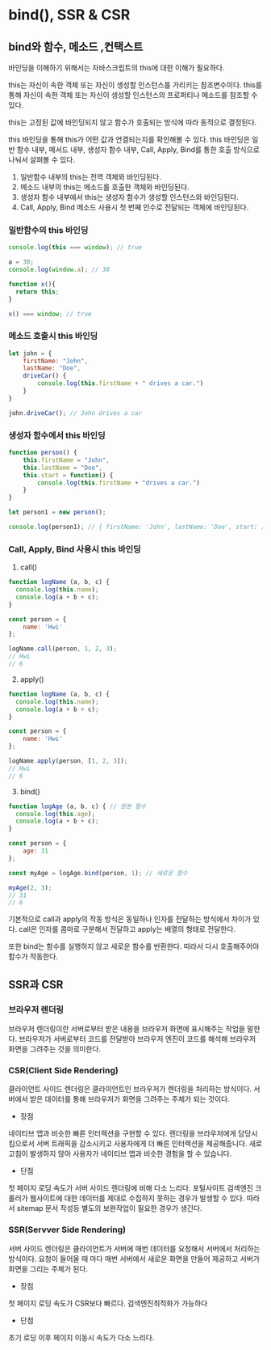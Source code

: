 # bind(), SSR & CSR

## bind와 함수, 메소드 ,컨택스트

바인딩을 이해하기 위해서는 자바스크립트의 this에 대한 이해가 필요하다.

this는 자신이 속한 객체 또는 자신이 생성할 인스턴스를 가리키는 참조변수이다. this를 통해 자신이 속한 객체 또는 자신이 생성할 인스턴스의 프로퍼티나 메소드를 참조할 수 있다.

this는 고정된 값에 바인딩되지 않고 함수가 호출되는 방식에 따라 동적으로 결정된다.

this 바인딩을 통해 this가 어떤 값과 연결되는지를 확인해볼 수 있다. this 바인딩은 일반 함수 내부, 메서드 내부, 생성자 함수 내부, Call, Apply, Bind를 통한 호출 방식으로 나눠서 살펴볼 수 있다.

1. 일반함수 내부의 this는 전역 객체와 바인딩된다.
2. 메소드 내부의 this는 메소드를 호출한 객체와 바인딩된다.
3. 생성자 함수 내부에서 this는 생성자 함수가 생성할 인스턴스와 바인딩된다.
4. Call, Apply, Bind 메소드 사용시 첫 번째 인수로 전달되는 객체에 바인딩된다.

### 일반함수의 this 바인딩

```javascript
console.log(this === window); // true

a = 30;
console.log(window.a); // 30

function x(){
  return this;
}

x() === window; // true
```

### 메소드 호출시 this 바인딩

```javascript
let john = {
    firstName: "John",
    lastName: "Doe",
    driveCar() {
        console.log(this.firstName + " drives a car.")
    }
}

john.driveCar(); // John drives a car
```
### 생성자 함수에서 this 바인딩

```javascript
function person() {
    this.firstName = "John",
    this.lastName = "Doe",
    this.start = function() {
        console.log(this.firstName + "drives a car.")
    }
}

let person1 = new person();

console.log(person1); // { firstName: 'John', lastName: 'Doe', start: [Function] }
```

### Call, Apply, Bind 사용시 this 바인딩

1. call()
```javascript
function logName (a, b, c) {
  console.log(this.name);
  console.log(a + b + c);
}

const person = {
    name: 'Hwi'
};

logName.call(person, 1, 2, 3);
// Hwi 
// 6
```

2. apply()
```javascript
function logName (a, b, c) {
  console.log(this.name);
  console.log(a + b + c);
}

const person = {
    name: 'Hwi'
};

logName.apply(person, [1, 2, 3]);
// Hwi
// 6
```

3. bind()
```javascript
function logAge (a, b, c) { // 원본 함수
  console.log(this.age);
  console.log(a + b + c);
}

const person = {
    age: 31
};

const myAge = logAge.bind(person, 1); // 새로운 함수

myAge(2, 3);
// 31
// 6
```

기본적으로 call과 apply의 작동 방식은 동일하나 인자를 전달하는 방식에서 차이가 있다. call은 인자를 콤마로 구분해서 전달하고 apply는 배열의 형태로 전달한다.

또한 bind는 함수를 실행하지 않고 새로운 함수를 반환한다. 따라서 다시 호출해주어야 함수가 작동한다.

## SSR과 CSR

### 브라우저 렌더링

브라우저 렌더링이란 서버로부터 받은 내용을 브라우저 화면에 표시해주는 작업을 말한다. 브라우저가 서버로부터 코드를 전달받아 브라우저 엔진이 코드를 해석해 브라우저 화면을 그려주는 것을 의미한다.

### CSR(Client Side Rendering)

클라이언트 사이드 렌더링은 클라이언트인 브라우저가 렌더링을 처리하는 방식이다. 서버에서 받은 데이터를 통해 브라우저가 화면을 그려주는 주체가 되는 것이다.

- 장점

네이티브 앱과 비슷한 빠른 인터렉션을 구현할 수 있다.
렌더링을 브라우저에게 담당시킴으로서 서버 트래픽을 감소시키고 사용자에게 더 빠른 인터렉션을 제공해줍니다.
새로고침이 발생하지 않아 사용자가 네이티브 앱과 비슷한 경험을 할 수 있습니다.

- 단점

첫 페이지 로딩 속도가 서버 사이드 렌더링에 비해 다소 느리다.
포털사이트 검색엔진 크롤러가 웹사이트에 대한 데이터를 제대로 수집하지 못하는 경우가 발생할 수 있다. 따라서 sitemap 문서 작성등 별도의 보완작업이 필요한 경우가 생긴다.

### SSR(Servver Side Rendering)

서버 사이드 렌더링은 클라이언트가 서버에 매번 데이터를 요청해서 서버에서 처리하는 방식이다. 요청이 들어올 때 마다 매번 서버에서 새로운 화면을 만들어 제공하고 서버가 화면을 그리는 주체가 된다.

- 장점

첫 페이지 로딩 속도가 CSR보다 빠르다.
검색엔진최적화가 가능하다

- 단점

초기 로딩 이후 페이지 이동시 속도가 다소 느리다.
